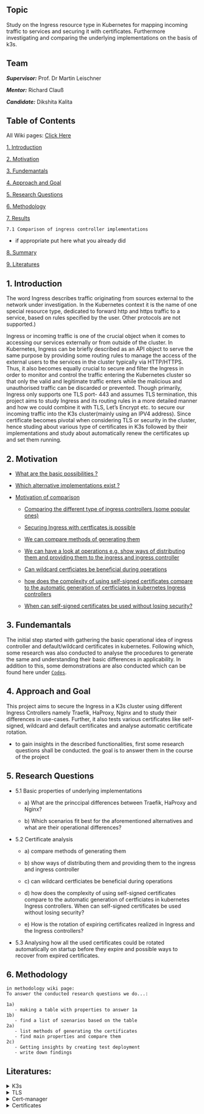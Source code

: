 ## Topic

Study on the Ingress resource type in Kubernetes for mapping incoming traffic to services and securing it with certificates. Furthermore investigating and comparing the underlying implementations on the basis of k3s.

## Team

***Supervisor:*** Prof. Dr Martin Leischner

***Mentor:*** Richard Clauß

***Candidate:*** Dikshita Kalita



## Table of Contents

All Wiki pages:  <a href="https://github.com/dikshita-git/RP_Ingress_security-IPv4_and_IPv6/wiki">Click Here</a>

<a href="https://github.com/dikshita-git/RP_Ingress_security-IPv4_and_IPv6/blob/main/README.md#introduction">1. Introduction</a>

<a href="https://github.com/dikshita-git/RP_Ingress_security-IPv4_and_IPv6/blob/main/README.md#2-motivation">2. Motivation</a>
  
<a href="https://github.com/dikshita-git/RP_Ingress_security-IPv4_and_IPv6/blob/main/README.md#3-fundemantals">3. Fundemantals</a>

<a href="https://github.com/dikshita-git/RP_Ingress_security-IPv4_and_IPv6/blob/main/README.md#4-approach-and-goal">4. Approach and Goal</a>

<a href="">5. Research Questions</a>
  
<a href="">6. Methodology</a>

<a href="">7. Results</a>

    7.1 Comparison of ingress controller implementations
   - if appropriate put here what you already did

<a href="">8. Summary</a> 

<a href="https://github.com/dikshita-git/RP_Ingress_security-IPv4_and_IPv6/blob/main/README.md#literatures">9. Literatures</a> 





## 1. Introduction
The word Ingress describes traffic originating from sources external to the network under investigation. In the Kubernetes context it is the name of one special resource type, dedicated to forward http and https traffic to a service, based on rules specified by the user. Other protocols are not supported.)

Ingress or incoming traffic is one of the crucial object when it comes to accessing our services externally or from outside of the cluster. In Kubernetes, Ingress can be briefly described as an API object to serve the same purpose by providing some routing rules to manage the access of the external users to the services in the cluster typically via HTTP/HTTPS. Thus, it also becomes equally crucial to secure and filter the Ingress in order to monitor and control the traffic entering
the Kubernetes cluster so that only the valid and legitimate traffic enters while the malicious and unauthorised traffic can be discarded or prevented. Though primarily, Ingress only supports one TLS port- 443 and assumes TLS termination, this project aims to study Ingress and its routing rules in a more detailed manner and how we could combine it with TLS, Let’s Encrypt etc. to secure our incoming traffic into the K3s cluster(mainly using an IPV4 address). Since certificate becomes pivotal when considering TLS or security in the cluster, hence studing about various type of certificates in K3s followed by their implementations and study about automatically renew the certificates up and set them running.




## 2. Motivation

  
   - <a href="">What are the basic possibilities ?</a>
    
   - <a href="">Which alternative implementations exist ?</a>

   - <a href="">Motivation of comparison</a>
    
       - <a href="">Comparing the different type of ingress controllers (some popular ones)</a>
    
       - <a href="">Securing Ingress with certficates is possible</a>
        
       - <a href="">We can compare methods of generating them</a>
       
       - <a href="">We can have a look at operations e.g. show ways of distributing them and providing them to the ingress and ingress controller</a>
        
       - <a href="">Can wildcard certficiates be beneficial during operations</a>
  
       - <a href="">how does the complexity of using self-signed certificates compare to the automatic generation of certficiates in kubernetes Ingress controllers</a> 
    
       - <a href="">When can self-signed certificates be used without losing security?</a>



## 3. Fundemantals

The initial step started with gathering the basic operational idea of ingress controller and default/wildcard certificates in kubernetes. Following which, some research was also conducted to analyse the procedures to generate the same and understanding their basic differences in applicability. In addition to this, some demonstrations are also conducted which can be found here under <a href="https://github.com/dikshita-git/RP_Ingress_security-IPv4_and_IPv6/tree/main/K3s/Demo"><code>Codes</code></a>.




## 4. Approach and Goal

This project aims to secure the Ingress in a K3s cluster using different Ingress Cntrollers namely Traefik, HaProxy, Nginx and to study their differences in use-cases. Further, it also tests various certificates like self-signed, wildcard and default certificates and analyse automatic certificate rotation.

- to gain insights in the described functionalities, first some research questions shall be conducted. the goal is to answer them in the course of the project


## 5. Research Questions

- 5.1 Basic properties of underlying implementations
  
     - a) What are the princcipal differences between Traefik, HaProxy and Nginx?
        
     - b) Which scenarios fit best for the aforementioned alternatives and what are their operational differences?

 - 5.2 Certificate analysis
        
     - a) compare methods of generating them

     - b) show ways of distributing them and providing them to the ingress and ingress controller

     - c) can wildcard certficiates be beneficial during operations

     - d) how does the complexity of using self-signed certificates compare to the automatic generation of certficiates in kubernetes Ingress controllers. When can self-signed certificates be used without losing security?

     - e) How is the rotation of expiring certificates realized in Ingress and the Ingress controllers?
        
  
  - 5.3 Analysing how all the used certificates could be rotated automatically on startup before they expire and possible ways to recover from expired certificates.
  
  
## 6. Methodology


    in methodology wiki page:
    To answer the conducted research questions we do...:
    
    1a) 
       - making a table with properties to answer 1a
    1b) 
       - find a list of szenarios based on the table
    2a)
       - list methods of generating the certificates
       - find main properties and compare them
    2c)
       - Getting insights by creating test deployment
       - write down findings


## Literatures:


<details><summary>K3s</summary><p>
  
  * <code><a href="https://rancher.com/docs/k3s/latest/en/">K3s</a></code>
  
  * <code><a href="https://www.kubermatic.com/blog/keeping-the-state-of-apps-1-introduction-to-volume-and-volumemounts/">Volumes</a></code>
  
</p></details>

<details><summary>TLS</summary><p>
  
  * <code><a href="https://opensource.com/article/20/3/ssl-letsencrypt-k3s">TLS in K3s</a></code>
  
  * <code><a href="https://www.thebookofjoel.com/k3s-cert-manager-letsencrypt">TLS in K3s with traefik, cert-manager and Lets-Encrypt</a></code>
  
  * <code><a href="https://sysadmins.co.za/https-using-letsencrypt-and-traefik-with-k3s/">HTTPS using Letsencrypt and Traefik with k3s</a></code>
  
  * <code><a href="https://devopscube.com/configure-ingress-tls-kubernetes/">How To Configure Ingress TLS/SSL Certificates in Kubernetes</a></code>
  
  * <code><a href="https://lachlan.io/blog/using-wildcard-certificates-with-traefik-and-k3s">Using Wildcard Certificates with Traefik and K3s</a></code> 
  
</p></details>

<details><summary>Cert-manager</summary><p>
  
  * <code><a href="https://cert-manager.io/docs/">Cert manager</a></code>
  
  * <code><a href="https://cert-manager.io/docs/concepts/ca-injector/">Cert manager Cainjector</a></code>
  
  * <code><a href="https://bryanbende.com/development/2021/07/01/k3s-raspberry-pi-cert-manager">Cert-manager in K3s</a></code>
  
</p></details> 


<details><summary>Certificates</summary><p>
  
  * <code><a href="https://ikarus.sg/why-traefik-ingress-controller/">Kubernetes Ingress Controllers</a></code>
  
  * <code><a href="https://kubernetes.io/docs/concepts/services-networking/ingress-controllers/">Ingress Controllers</a></code>
  
  * <code><a href="https://traefik.io/glossary/kubernetes-ingress-and-ingress-controller-101/">What is a Kubernetes Ingress Controller?</a></code>
  
</p></details> 


